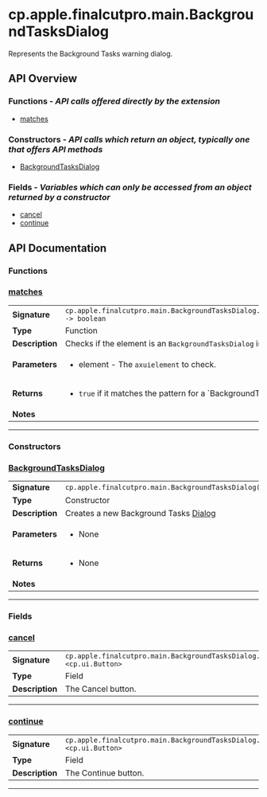 # cp.apple.finalcutpro.main.BackgroundTasksDialog

Represents the Background Tasks warning dialog.

## API Overview
### **Functions** - _API calls offered directly by the extension_
 * [matches](#matches)

### **Constructors** - _API calls which return an object, typically one that offers API methods_
 * [BackgroundTasksDialog](#backgroundtasksdialog)

### **Fields** - _Variables which can only be accessed from an object returned by a constructor_
 * [cancel](#cancel)
 * [continue](#continue)


## API Documentation

### Functions


### [matches](#matches)

|                                             |                                                                                     |
| --------------------------------------------|-------------------------------------------------------------------------------------|
| **Signature**                               | `cp.apple.finalcutpro.main.BackgroundTasksDialog.matches(element) -> boolean`                                                                    |
| **Type**                                    | Function                                                                     |
| **Description**                             | Checks if the element is an `BackgroundTasksDialog` instance.                                                                     |
| **Parameters**                              | <ul><li>element - The `axuielement` to check.</li></ul> |
| **Returns**                                 | <ul><li>`true` if it matches the pattern for a `BackgroundTasksDialog``.</li></ul>          |
| **Notes**                                   | <ul></ul>                |

---
### Constructors


### [BackgroundTasksDialog](#backgroundtasksdialog)

|                                             |                                                                                     |
| --------------------------------------------|-------------------------------------------------------------------------------------|
| **Signature**                               | `cp.apple.finalcutpro.main.BackgroundTasksDialog(cpApp)`                                                                    |
| **Type**                                    | Constructor                                                                     |
| **Description**                             | Creates a new Background Tasks [Dialog](cp.ui.Dialog.md)                                                                     |
| **Parameters**                              | <ul><li>None</li></ul> |
| **Returns**                                 | <ul><li>None</li></ul>          |
| **Notes**                                   | <ul></ul>                |

---
### Fields


### [cancel](#cancel)

|                                             |                                                                                     |
| --------------------------------------------|-------------------------------------------------------------------------------------|
| **Signature**                               | `cp.apple.finalcutpro.main.BackgroundTasksDialog.cancel <cp.ui.Button>`                                                                    |
| **Type**                                    | Field                                                                     |
| **Description**                             | The Cancel button.                                                                     |

---

### [continue](#continue)

|                                             |                                                                                     |
| --------------------------------------------|-------------------------------------------------------------------------------------|
| **Signature**                               | `cp.apple.finalcutpro.main.BackgroundTasksDialog.continue <cp.ui.Button>`                                                                    |
| **Type**                                    | Field                                                                     |
| **Description**                             | The Continue button.                                                                     |

---
